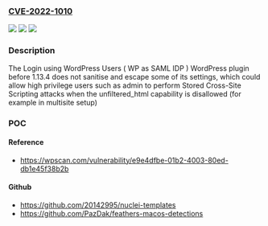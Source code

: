 ### [CVE-2022-1010](https://cve.mitre.org/cgi-bin/cvename.cgi?name=CVE-2022-1010)
![](https://img.shields.io/static/v1?label=Product&message=Login%20using%20WordPress%20Users%20(%20WP%20as%20SAML%20IDP%20)&color=blue)
![](https://img.shields.io/static/v1?label=Version&message=1.13.4%20&color=brightgreen)
![](https://img.shields.io/static/v1?label=Vulnerability&message=CWE-79%20Cross-site%20Scripting%20(XSS)&color=brightgreen)

### Description

The Login using WordPress Users ( WP as SAML IDP ) WordPress plugin before 1.13.4 does not sanitise and escape some of its settings, which could allow high privilege users such as admin to perform Stored Cross-Site Scripting attacks when the unfiltered_html capability is disallowed (for example in multisite setup)

### POC

#### Reference
- https://wpscan.com/vulnerability/e9e4dfbe-01b2-4003-80ed-db1e45f38b2b

#### Github
- https://github.com/20142995/nuclei-templates
- https://github.com/PazDak/feathers-macos-detections

